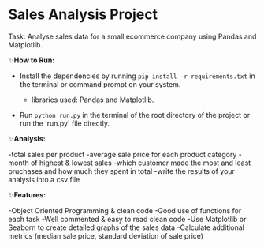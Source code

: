 # Sales Analysis Project

Task: Analyse sales data for a small ecommerce company using Pandas and Matplotlib.

✨<b>How to Run:</b>

* Install the dependencies by running `pip install -r requirements.txt` in the terminal or command prompt on your system.
   * libraries used: Pandas and Matplotlib.


* Run `python run.py` in the terminal of the root directory of the project or run the 'run.py' file directly.


✨<b>Analysis:</b>


-total sales per product
-average sale price for each product category
-month of highest & lowest sales
-which customer made the most and least pruchases and how much they spent in total
-write the results of your analysis into a csv file

✨<b>Features:</b>

-Object Oriented Programming & clean code
-Good use of functions for each task
-Well commented & easy to read clean code
-Use Matplotlib or Seaborn to create detailed graphs of the sales data
-Calculate additional metrics (median sale price, standard deviation of sale price)   



